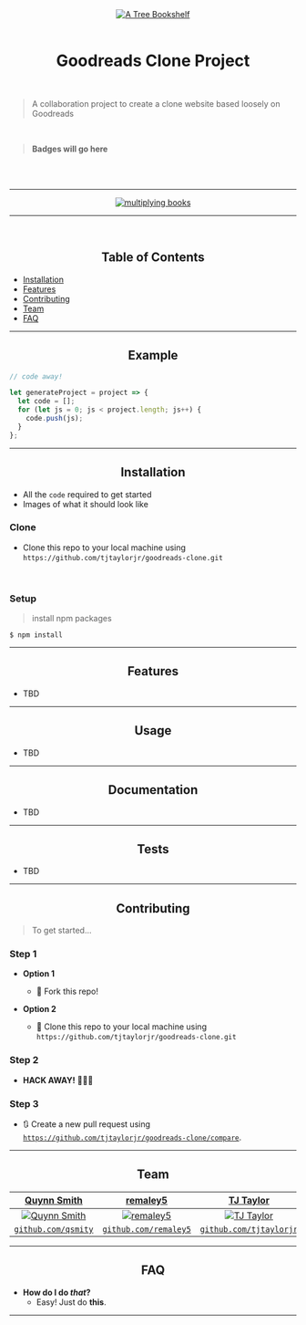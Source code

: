 <div align="center">
  <a href="https://https://github.com/tjtaylorjr/goodreads-clone"><img src="https://thumbs2.imgbox.com/1b/34/JBdC7CaJ_t.jpg" title="ReadingTree" alt="A Tree Bookshelf"></a>
</div>



<br>

<div align="center">
  <h1>Goodreads Clone Project</h1>
</div>

<br>


> A collaboration project to create a clone website based loosely on Goodreads

<br>

> **Badges will go here**
<br>



<!-- - build status
- issues (waffle.io maybe)
- devDependencies
- npm package
- coverage
- slack
- downloads
- gitter chat
- license
- etc. -->

<!-- [![Build Status](http://img.shields.io/travis/badges/badgerbadgerbadger.svg?style=flat-square)](https://travis-ci.org/badges/badgerbadgerbadger) [![Dependency Status](http://img.shields.io/gemnasium/badges/badgerbadgerbadger.svg?style=flat-square)](https://gemnasium.com/badges/badgerbadgerbadger) [![Coverage Status](http://img.shields.io/coveralls/badges/badgerbadgerbadger.svg?style=flat-square)](https://coveralls.io/r/badges/badgerbadgerbadger) [![Code Climate](http://img.shields.io/codeclimate/github/badges/badgerbadgerbadger.svg?style=flat-square)](https://codeclimate.com/github/badges/badgerbadgerbadger) [![Github Issues](http://githubbadges.herokuapp.com/badges/badgerbadgerbadger/issues.svg?style=flat-square)](https://github.com/badges/badgerbadgerbadger/issues) [![Pending Pull-Requests](http://githubbadges.herokuapp.com/badges/badgerbadgerbadger/pulls.svg?style=flat-square)](https://github.com/badges/badgerbadgerbadger/pulls) [![Gem Version](http://img.shields.io/gem/v/badgerbadgerbadger.svg?style=flat-square)](https://rubygems.org/gems/badgerbadgerbadger) [![License](http://img.shields.io/:license-mit-blue.svg?style=flat-square)](http://badges.mit-license.org) [![Badges](http://img.shields.io/:badges-9/9-ff6799.svg?style=flat-square)](https://github.com/badges/badgerbadgerbadger) -->

<!-- - For more on these wonderful ~~badgers~~ badges, refer to <a href="http://badges.github.io/badgerbadgerbadger/" target="_blank">`badgerbadgerbadger`</a>. -->

<br>

---
<div align="center">
  <a href="https://https://github.com/tjtaylorjr/goodreads-clone" target="_blank"><img src="https://images2.imgbox.com/35/fa/ltlPapTC_o.gif" alt="multiplying books"/></a>
</div>

---

<br>

<div align="center">
  <h2>Table of Contents</h2>
</div>


- [Installation](#installation)
- [Features](#features)
- [Contributing](#contributing)
- [Team](#team)
- [FAQ](#faq)



---

<div align="center">
  <h2>Example</h2>
</div>


```javascript
// code away!

let generateProject = project => {
  let code = [];
  for (let js = 0; js < project.length; js++) {
    code.push(js);
  }
};
```

---

<div align="center">
  <h2>Installation</h2>
</div>


- All the `code` required to get started
- Images of what it should look like

### Clone

- Clone this repo to your local machine using `https://github.com/tjtaylorjr/goodreads-clone.git`

<br>

### Setup

> install npm packages

```shell
$ npm install
```

---

<div align="center">
  <h2>Features</h2>
</div>

- TBD

---

<div align="center">
  <h2>Usage</h2>
</div>

- TBD

---

<div align="center">
  <h2>Documentation</h2>
</div>

- TBD
---

<div align="center">
  <h2>Tests</h2>
</div>

- TBD
---

<div align="center">
  <h2>Contributing</h2>
</div>


> To get started...

### Step 1

- **Option 1**
    - 🍴 Fork this repo!

- **Option 2**
    - 👯 Clone this repo to your local machine using `https://github.com/tjtaylorjr/goodreads-clone.git`

### Step 2

- **HACK AWAY!** 🔨🔨🔨

### Step 3

- 🔃 Create a new pull request using <a href="https://github.com/tjtaylorjr/goodreads-clone/compare" target="_blank">`https://github.com/tjtaylorjr/goodreads-clone/compare`</a>.

---

<div align="center">
  <h2>Team</h2>
</div>


| <a href="https://github.com/qsmity" target="_blank">**Quynn Smith**</a> | <a href="https://github.com/remaley5" target="_blank">**remaley5**</a> | <a href="https://github.com/tjtaylorjr" target="_blank">**TJ Taylor**</a> | <a href="https://github.com/xxl4tomxu98" target="_blank">**Tom Xu**</a> |
| :---: | :---: | :---: | :---: |
| [![Quynn Smith](https://avatars2.githubusercontent.com/u/31673566?s=200&u=8bb0cab66020f684771e32addc9a76c22f3e17cb&v=4)](https://github.com/qsmity)    | [![remaley5](https://avatars0.githubusercontent.com/u/16943507?s=200&v=4)](https://github.com/remaley5) | [![TJ Taylor](https://avatars3.githubusercontent.com/u/62177226?s=200&u=034c0f894dd93f9eb2ed8e43e3172ed83d19a9cc&v=4)](https://github.com/tjtaylorjr)  | [![Tom Xu](https://avatars2.githubusercontent.com/u/62292177?s=200&u=f3954ecc585c9e882be86ec184c159720ef1951f&v=4?s=200)](https://github.com/xxl4tomxu98)  |
| <a href="http://github.com/qsmity" target="_blank">`github.com/qsmity`</a> | <a href="https://github.com/remaley5" target="_blank">`github.com/remaley5`</a> | <a href="http://github.com/tjtaylorjr" target="_blank">`github.com/tjtaylorjr`</a> | <a href="http://github.com/xxl4tomxu98" target="_blank">`github.com/xxl4tomxu98`</a> |


---

<div align="center">
  <h2>FAQ</h2>
</div>


- **How do I do *that*?**
    - Easy! Just do **this**.

---
